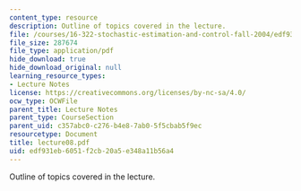 ```yaml
---
content_type: resource
description: Outline of topics covered in the lecture.
file: /courses/16-322-stochastic-estimation-and-control-fall-2004/edf931eb6051f2cb20a5e348a11b56a4_lecture08.pdf
file_size: 287674
file_type: application/pdf
hide_download: true
hide_download_original: null
learning_resource_types:
- Lecture Notes
license: https://creativecommons.org/licenses/by-nc-sa/4.0/
ocw_type: OCWFile
parent_title: Lecture Notes
parent_type: CourseSection
parent_uid: c357abc0-c276-b4e8-7ab0-5f5cbab5f9ec
resourcetype: Document
title: lecture08.pdf
uid: edf931eb-6051-f2cb-20a5-e348a11b56a4
---
```

Outline of topics covered in the lecture.